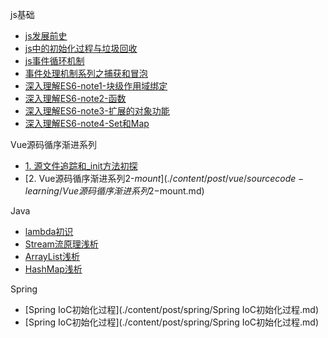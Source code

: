 js基础
- [js发展前史](./content/post/js/js发展前史.md)
- [js中的初始化过程与垃圾回收](./content/post/js/js中的初始化过程与垃圾回收.md)
- [js事件循环机制](./content/post/js/js事件循环机制.md)
- [事件处理机制系列之捕获和冒泡](./content/post/js/事件处理机制系列之捕获和冒泡.md)
- [深入理解ES6-note1-块级作用域绑定](./content/post/js/深入理解ES6-note1-块级作用域绑定.md)
- [深入理解ES6-note2-函数](./content/post/js/深入理解ES6-note2-函数.md)
- [深入理解ES6-note3-扩展的对象功能](./content/post/js/深入理解ES6-note3-扩展的对象功能.md)
- [深入理解ES6-note4-Set和Map](./content/post/js/深入理解ES6-note4-Set和Map.md)


Vue源码循序渐进系列
- [1. 源文件追踪和_init方法初探](./content/post/vue/sourcecode-learning/Vue源码循序渐进系列1-源文件追踪和_init方法初探.md)
- [2. Vue源码循序渐进系列2-$mount](./content/post/vue/sourcecode-learning/Vue源码循序渐进系列2-$mount.md)

Java
- [lambda初识](./content/post/java/java基础/lambda初识.md) 
- [Stream流原理浅析](./content/post/java/Stream流原理浅析.md) 
- [ArrayList浅析](./content/post/java/java基础/ArrayList浅析.md) 
- [HashMap浅析](./content/post/java/java基础/HashMap浅析.md) 

Spring
- [Spring IoC初始化过程](./content/post/spring/Spring IoC初始化过程.md)
- [Spring IoC初始化过程](./content/post/spring/Spring IoC初始化过程.md)